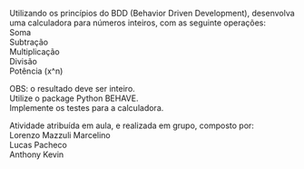 Utilizando os princípios do BDD (Behavior Driven Development), desenvolva uma calculadora para números inteiros, com as seguinte operações: <br>
Soma <br>
Subtração <br>
Multiplicação <br>
Divisão <br>
Potência (x^n) <br>


OBS: o resultado deve ser inteiro. <br>
Utilize o package Python BEHAVE. <br>
Implemente os testes para a calculadora.

Atividade atribuída em aula, e realizada em grupo, composto por: <br>
Lorenzo Mazzuli Marcelino <br>
Lucas Pacheco <br>
Anthony Kevin
